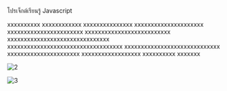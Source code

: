 โปรเจ็กต์เรียนรู้ Javascript

xxxxxxxxxx
xxxxxxxxxxxx
xxxxxxxxxxxxxxx
xxxxxxxxxxxxxxxxxxxxx
xxxxxxxxxxxxxxxxxxxxxxx
xxxxxxxxxxxxxxxxxxxxxxxxxx
xxxxxxxxxxxxxxxxxxxxxxxxxxxxxxx
xxxxxxxxxxxxxxxxxxxxxxxxxxxxxxxxxxx
xxxxxxxxxxxxxxxxxxxxxxxxxxxxx
xxxxxxxxxxxxxxxxxxxxxx
xxxxxxxxxxxxxxxxxx
xxxxxxxxxx
xxxxxxx

![2](https://user-images.githubusercontent.com/89634511/139389449-acf9a76c-e859-4bb5-a2e7-f910f43cb233.png)

![3](https://user-images.githubusercontent.com/89634511/139389899-e9b0d535-0618-496b-add4-fb73904afc72.png)
